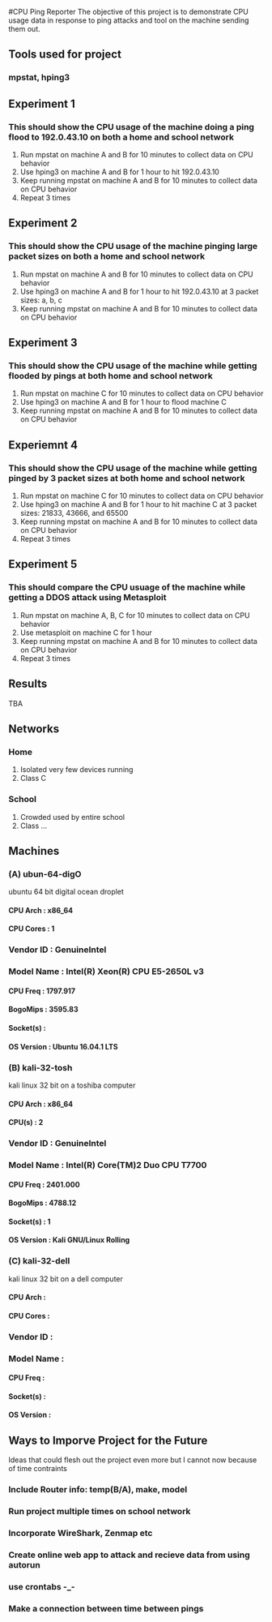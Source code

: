 #CPU Ping Reporter
The objective of this project is to demonstrate CPU usage data in response to ping attacks and tool on the machine sending them out.

## Tools used for project
### mpstat, hping3

## Experiment 1 
### This should show the CPU usage of the machine doing a ping flood to 192.0.43.10 on both a home and school network
1. Run mpstat on machine A and B for 10 minutes to collect data on CPU behavior
2. Use hping3 on machine A and B for 1 hour to hit 192.0.43.10
3. Keep running mpstat on machine A and B for 10 minutes to collect data on CPU behavior
4. Repeat 3 times

## Experiment 2
### This should show the CPU usage of the machine pinging large packet sizes on both a home and school network
1. Run mpstat on machine A and B for 10 minutes to collect data on CPU behavior
2. Use hping3 on machine A and B for 1 hour to hit 192.0.43.10 at 3 packet sizes: a, b, c
3. Keep running mpstat on machine A and B for 10 minutes to collect data on CPU behavior

## Experiment 3
### This should show the CPU usage of the machine while getting flooded by pings at both home and school network
1. Run mpstat on machine C for 10 minutes to collect data on CPU behavior
2. Use hping3 on machine A and B for 1 hour to flood machine C
3. Keep running mpstat on machine A and B for 10 minutes to collect data on CPU behavior

## Experiemnt 4
### This should show the CPU usage of the machine while getting pinged by 3 packet sizes at both home and school network
1. Run mpstat on machine C for 10 minutes to collect data on CPU behavior
2. Use hping3 on machine A and B for 1 hour to hit machine C at 3 packet sizes: 21833, 43666, and 65500
3. Keep running mpstat on machine A and B for 10 minutes to collect data on CPU behavior
4. Repeat 3 times

## Experiment 5
### This should compare the CPU usuage of the machine while getting a DDOS attack using Metasploit
1. Run mpstat on machine A, B, C for 10 minutes to collect data on CPU behavior
2. Use metasploit on machine C for 1 hour
3. Keep running mpstat on machine A and B for 10 minutes to collect data on CPU behavior
4. Repeat 3 times

## Results
TBA

## Networks
### Home
1. Isolated very few devices running
2. Class C

### School
1. Crowded used by entire school
2. Class ...

## Machines
### (A) ubun-64-digO
ubuntu 64 bit digital ocean droplet
#### CPU Arch   :  x86_64
#### CPU Cores  : 1
### Vendor ID   : GenuineIntel
### Model Name  : Intel(R) Xeon(R) CPU E5-2650L v3
#### CPU Freq   : 1797.917
#### BogoMips   : 3595.83
#### Socket(s)  : 
#### OS Version : Ubuntu 16.04.1 LTS

### (B) kali-32-tosh
kali linux 32 bit on a toshiba computer
#### CPU Arch   : x86_64
#### CPU(s)     : 2
### Vendor ID   : GenuineIntel
### Model Name  : Intel(R) Core(TM)2 Duo CPU T7700
#### CPU Freq   : 2401.000
#### BogoMips   : 4788.12
#### Socket(s)  : 1
#### OS Version : Kali GNU/Linux Rolling

### (C) kali-32-dell
kali linux 32 bit on a dell computer
#### CPU Arch   :
#### CPU Cores  :
### Vendor ID   :
### Model Name  :
#### CPU Freq   :
#### Socket(s)  :
#### OS Version :

## Ways to Imporve Project for the Future
Ideas that could flesh out the project even more but I cannot now because of time contraints
### Include Router info: temp(B/A), make, model
### Run project multiple times on school network
### Incorporate WireShark, Zenmap etc
### Create online web app to attack and recieve data from using autorun
### use crontabs -_-
### Make a connection between time between pings
